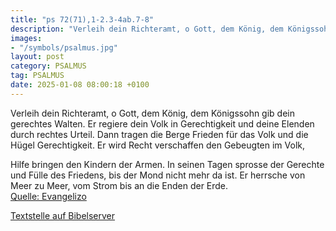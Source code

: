 ```yaml
---
title: "ps 72(71),1-2.3-4ab.7-8"
description: "Verleih dein Richteramt, o Gott, dem König, dem Königssohn gib dein gerechtes Walten. Er regiere dein Volk in Gerechtigkeit und deine Elenden durch rechtes Urteil.  Dann tragen die Berge Frieden für das Volk und die Hügel Gerechtigkeit. Er wird Recht verschaffen den Gebeugten im ...."
images:
- "/symbols/psalmus.jpg"
layout: post
category: PSALMUS
tag: PSALMUS
date: 2025-01-08 08:00:18 +0100
---
```

Verleih dein Richteramt, o Gott, dem König, dem Königssohn gib dein gerechtes Walten.
Er regiere dein Volk in Gerechtigkeit und deine Elenden durch rechtes Urteil. 
Dann tragen die Berge Frieden für das Volk und die Hügel Gerechtigkeit.
Er wird Recht verschaffen den Gebeugten im Volk,

Hilfe bringen den Kindern der Armen.<!--more-->
In seinen Tagen sprosse der Gerechte und Fülle des Friedens, bis der Mond nicht mehr da ist.
Er herrsche von Meer zu Meer, vom Strom bis an die Enden der Erde.<br>
[Quelle: Evangelizo](https://evangeliumtagfuertag.org/DE/gospel)

[Textstelle auf Bibelserver](https://www.bibleserver.com/EU/ps72(71),1-2.3-4ab.7-8)
